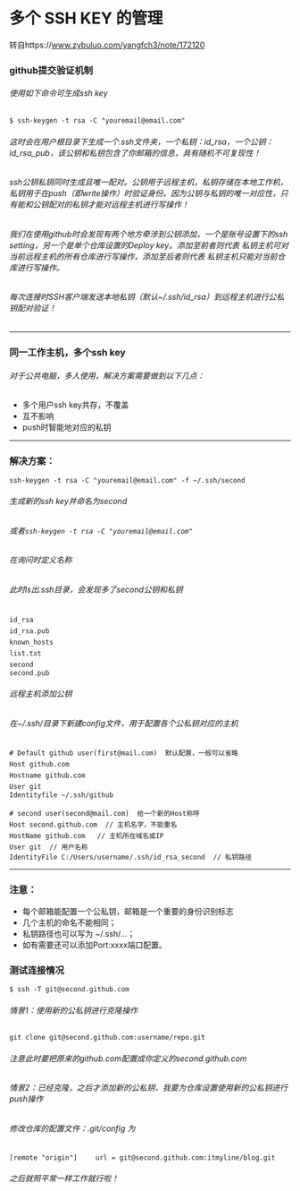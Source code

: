 # 多个 SSH KEY 的管理
转自https://www.zybuluo.com/yangfch3/note/172120
### github提交验证机制
###### 使用如下命令可生成ssh key
`$ ssh-keygen -t rsa -C "youremail@email.com"`
###### 这时会在用户根目录下生成一个.ssh文件夹，一个私钥：id_rsa，一个公钥：id_rsa_pub，该公钥和私钥包含了你邮箱的信息，具有随机不可复现性！
###### ssh公钥私钥同时生成且唯一配对。公钥用于远程主机，私钥存储在本地工作机，私钥用于在push（即write操作）时验证身份。因为公钥与私钥的唯一对应性，只有能和公钥配对的私钥才能对远程主机进行写操作！
###### 我们在使用github时会发现有两个地方牵涉到公钥添加，一个是账号设置下的ssh setting，另一个是单个仓库设置的Deploy key。添加至前者则代表 私钥主机可对当前远程主机的所有仓库进行写操作，添加至后者则代表 私钥主机只能对当前仓库进行写操作。
###### 每次连接时SSH客户端发送本地私钥（默认~/.ssh/id_rsa）到远程主机进行公私钥配对验证！
---------------------------------------------------------------------------------
### 同一工作主机，多个ssh key
###### 对于公共电脑，多人使用，解决方案需要做到以下几点：
- 多个用户ssh key共存，不覆盖
- 互不影响
- push时智能地对应的私钥
---------------------------------------------------------------------------------
### 解决方案：
`ssh-keygen -t rsa -C "youremail@email.com" -f ~/.ssh/second `
###### 生成新的ssh key并命名为second
###### 或者`ssh-keygen -t rsa -C "youremail@email.com" `
###### 在询问时定义名称
###### 此时ls出.ssh目录，会发现多了second公钥和私钥
`id_rsa `　　　　　　　　　　　　　　　　　　　　　　　　　　　　　　　　　　　　　　　　`id_rsa.pub `　　　　　　　　　　　　　　　　　　　　　　　　　　　　　　　　　　　　　　　　　　　　`known_hosts` 　　　　　　　　　　　　　　　　　　　　　　　　　　　　　　　　　　　　　　　`list.txt `　　　　　　　　　　　　　　　　　　　　　　　　　　　　　　　　　　　　　　　　　`second `　　　　　　　　　　　　　　　　　　　　　　　　　　　　　　　　　　　　　　　　　`second.pub `
###### 远程主机添加公钥
###### 在~/.ssh/目录下新建config文件，用于配置各个公私钥对应的主机
`# Default github user(first@mail.com)  默认配置，一般可以省略`　　　　　　　　　　　　　　　　`Host github.com`　　　　　　　　　　　　　　　　　　　　　　　　　　　　　　　　　　　　　　`Hostname github.com`　　　　　　　　　　　　　　　　　　　　　　　　　　　　　　　　　　　　　　　　`User git`　　　　　　　　　　　　　　　　　　　　　　　　　　　　　　　　　　　　　　　`Identityfile ~/.ssh/github`


`# second user(second@mail.com)  给一个新的Host称呼`　　　　　　　　　　　　　　　　　　　　　`Host second.github.com  // 主机名字，不能重名`　　　　　　　　　　　　　　　　　　　　　`HostName github.com   // 主机所在域名或IP`　　　　　　　　　　　　　　　　　　　　　　　　　　`User git  // 用户名称`　　　　　　　　　　　　　　　　　　　　　　　　　　　　　　　　　　　　　　　　　　`IdentityFile C:/Users/username/.ssh/id_rsa_second  // 私钥路径`

---------------------------------------------------------------------------------------
### 注意：

- 每个邮箱能配置一个公私钥，邮箱是一个重要的身份识别标志
- 几个主机的命名不能相同；
- 私钥路径也可以写为 ~/.ssh/...；
- 如有需要还可以添加Port:xxxx端口配置。 

### 测试连接情况 
`$ ssh -T git@second.github.com`

###### 情景1：使用新的公私钥进行克隆操作
`git clone git@second.github.com:username/repo.git `
###### 注意此时要把原来的github.com配置成你定义的second.github.com

###### 情景2：已经克隆，之后才添加新的公私钥，我要为仓库设置使用新的公私钥进行push操作

###### 修改仓库的配置文件：.git/config 为

`[remote "origin"]`
`    url = git@second.github.com:itmyline/blog.git`
###### 之后就照平常一样工作就行啦！


